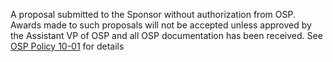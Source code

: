 A proposal submitted to the Sponsor without authorization from OSP.  Awards made to such proposals will not be accepted unless approved by the Assistant VP of OSP and all OSP documentation has been received. See [OSP Policy 10-01](https://osp.vt.edu/content/dam/osp_vt_edu/policies/osp20002.pdf) for details
